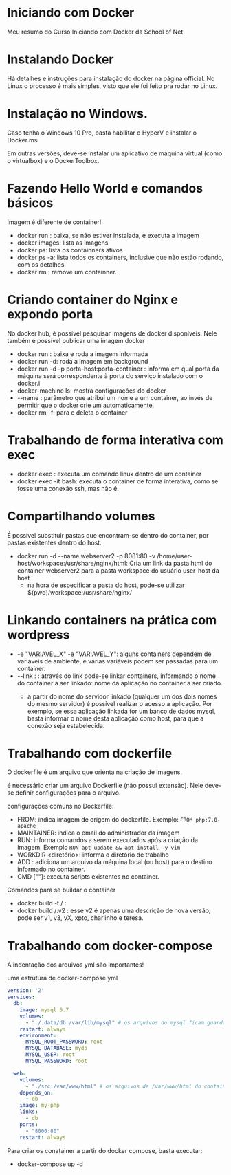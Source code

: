 # Iniciando com Docker
Meu resumo do Curso Iniciando com Docker da School of Net

# Instalando Docker

Há detalhes e instruções para instalação do docker na página official. No Linux o processo é mais simples, visto que ele foi feito pra rodar no Linux.

# Instalação no Windows.

Caso tenha o Windows 10 Pro, basta habilitar o HyperV e instalar o Docker.msi

Em outras versões, deve-se instalar um aplicativo de máquina virtual (como o virtualbox) e o DockerToolbox.

# Fazendo Hello World e comandos básicos

Imagem é diferente de container!

* docker run <image>: baixa, se não estiver instalada, e executa a imagem
* docker images: lista as imagens
* docker ps: lista os containners ativos
* docker ps -a: lista todos os containers, inclusive que não estão rodando, com os detalhes.
* docker rm <CONTAINER ID>: remove um containner.

# Criando container do Nginx e expondo porta

No docker hub, é possível pesquisar imagens de docker disponíveis.
Nele também é possível publicar uma imagem docker

* docker run <imagem>: baixa e roda a imagem informada
* docker run <imagem> -d: roda a imagem em background
* docker run -d -p porta-host:porta-container <imagem>: informa em qual porta da máquina será correspondente à porta do serviço instalado com o docker.i
* docker-machine ls: mostra configurações do docker
* --name <contanier-name>: parâmetro que atribui um nome a um container, ao invés de permitir que o docker crie um automaticamente.
* docker rm <container> -f: para e deleta o container

# Trabalhando de forma interativa com exec

* docker exec <container> <comando>: executa um comando linux dentro de um container
* docker exec -it <container> bash: executa o container de forma interativa, como se fosse uma conexão ssh, mas não é.

# Compartilhando volumes

É possível substituir pastas que encontram-se dentro do container, por pastas existentes dentro do host.

* docker run -d --name webserver2 -p 8081:80 -v /home/user-host/workspace:/usr/share/nginx/html: Cria um link da pasta html do container webserver2 para a pasta workspace do usuário user-host da host
	* na hora de especificar a pasta do host, pode-se utilizar $(pwd)/workspace:/usr/share/nginx/

# Linkando containers na prática com wordpress

* -e "VARIAVEL_X" -e "VARIAVEL_Y": alguns containers dependem de variáveis de ambiente, e várias variáveis podem ser passadas para um container.
* --link <nome-container>:<nome-aplicacao-no-novo-container> : através do link pode-se linkar containers, informando o nome do container a ser linkado: nome da aplicação no container a ser criado.
	* a partir do nome do servidor linkado (qualquer um dos dois nomes do mesmo servidor) é possível realizar o acesso a aplicação. Por exemplo, se essa aplicação linkada for um banco de dados mysql, basta informar o nome desta aplicação como host, para que a conexão seja estabelecida.

# Trabalhando com dockerfile

O dockerfile é um arquivo que orienta na criação de imagens.

é necessário criar um arquivo Dockerfile (não possui extensão). Nele deve-se definir configurações para o arquivo.

configurações comuns no Dockerfile:

* FROM: indica imagem de origem do dockerfile. Exemplo: `FROM php:7.0-apache`
* MAINTAINER: indica o email do administrador da imagem
* RUN: informa comandos a serem executados aṕós a criação da imagem. Exemplo `RUN apt update && apt install -y vim`
* WORKDIR <diretório>: informa o diretório de trabalho
* ADD <arquivo> <destino>: adiciona um arquivo da máquina local (ou host) para o destino informado no container.
* CMD ["<arquivo>"]: executa scripts existentes no container.

Comandos para se buildar o container
* docker build -t <usuario-docker-hub>/<nome-imagem> <diretorio-dockerfile>: 
* docker build <usuario-docker-hub>/<nome-imagem>:v2 : esse v2 é apenas uma descrição de nova versão, pode ser v1, v3, vX, xpto, charlinho e teresa.

# Trabalhando com docker-compose

A indentação dos arquivos yml são importantes!

uma estrutura de docker-compose.yml
```yml
version: '2'
services:
  db:
    image: mysql:5.7
    volumes:
      - "./.data/db:/var/lib/mysql" # os arquivos do mysql ficam guardados no host em ./.data/db
    restart: always
    environment:
      MYSQL_ROOT_PASSWORD: root
      MYSQL_DATABASE: mydb
      MYSQL_USER: root
      MYSQL_PASSWORD: root

  web:
    volumes:
      - "./src:/var/www/html" # os arquivos de /var/www/html do container ficam armazenados em ./src do host
    depends_on:
      - db
    image: my-php
    links:
      - db
    ports:
      - "8000:80"
    restart: always
```

Para criar os conatainer a partir do docker compose, basta executar:
* docker-compose up -d


